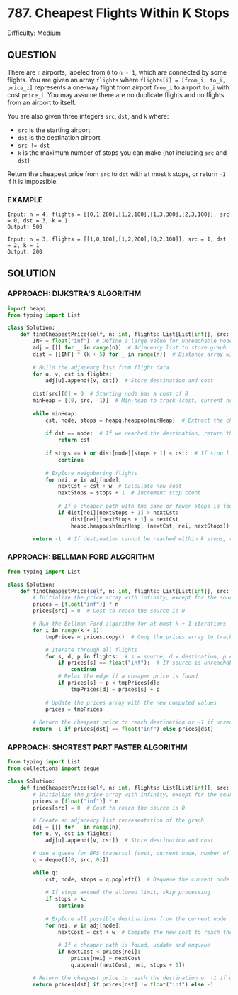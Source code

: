 # 787. Cheapest Flights Within K Stops
Difficulty: Medium

## QUESTION

There are `n` airports, labeled from `0` to `n - 1`, which are connected by some flights. You are given an array `flights` where `flights[i] = [from_i, to_i, price_i]` represents a one-way flight from airport `from_i` to airport `to_i` with cost `price_i`. You may assume there are no duplicate flights and no flights from an airport to itself.

You are also given three integers `src`, `dst`, and `k` where:

- `src` is the starting airport
- `dst` is the destination airport
- `src != dst`
- `k` is the maximum number of stops you can make (not including `src` and `dst`)

Return the cheapest price from `src` to `dst` with at most `k` stops, or return `-1` if it is impossible.

### EXAMPLE

```
Input: n = 4, flights = [[0,1,200],[1,2,100],[1,3,300],[2,3,100]], src = 0, dst = 3, k = 1
Output: 500
```

```
Input: n = 3, flights = [[1,0,100],[1,2,200],[0,2,100]], src = 1, dst = 2, k = 1
Output: 200
```

## SOLUTION


### APPROACH: DIJKSTRA'S ALGORITHM

```python
import heapq
from typing import List

class Solution:
    def findCheapestPrice(self, n: int, flights: List[List[int]], src: int, dst: int, k: int) -> int:
        INF = float("inf")  # Define a large value for unreachable nodes
        adj = [[] for _ in range(n)]  # Adjacency list to store graph
        dist = [[INF] * (k + 5) for _ in range(n)]  # Distance array with extra buffer for stops
        
        # Build the adjacency list from flight data
        for u, v, cst in flights:
            adj[u].append([v, cst])  # Store destination and cost
        
        dist[src][0] = 0  # Starting node has a cost of 0
        minHeap = [(0, src, -1)]  # Min-heap to track (cost, current node, number of stops)
        
        while minHeap:
            cst, node, stops = heapq.heappop(minHeap)  # Extract the cheapest flight
            
            if dst == node:  # If we reached the destination, return the cost
                return cst
            
            if stops == k or dist[node][stops + 1] < cst:  # If stop limit exceeded or suboptimal path, skip
                continue
            
            # Explore neighboring flights
            for nei, w in adj[node]:
                nextCst = cst + w  # Calculate new cost
                nextStops = stops + 1  # Increment stop count
                
                # If a cheaper path with the same or fewer stops is found, update and push to heap
                if dist[nei][nextStops + 1] > nextCst:
                    dist[nei][nextStops + 1] = nextCst
                    heapq.heappush(minHeap, (nextCst, nei, nextStops))

        return -1  # If destination cannot be reached within k stops, return -1
```

### APPROACH: BELLMAN FORD ALGORITHM

```python
from typing import List

class Solution:
    def findCheapestPrice(self, n: int, flights: List[List[int]], src: int, dst: int, k: int) -> int:
        # Initialize the price array with infinity, except for the source node
        prices = [float("inf")] * n
        prices[src] = 0  # Cost to reach the source is 0

        # Run the Bellman-Ford algorithm for at most k + 1 iterations
        for i in range(k + 1):
            tmpPrices = prices.copy()  # Copy the prices array to track updates

            # Iterate through all flights
            for s, d, p in flights:  # s = source, d = destination, p = price
                if prices[s] == float("inf"):  # If source is unreachable, skip
                    continue
                # Relax the edge if a cheaper price is found
                if prices[s] + p < tmpPrices[d]:
                    tmpPrices[d] = prices[s] + p
            
            # Update the prices array with the new computed values
            prices = tmpPrices
        
        # Return the cheapest price to reach destination or -1 if unreachable
        return -1 if prices[dst] == float("inf") else prices[dst]
```

### APPROACH: SHORTEST PART FASTER ALGORITHM

```python
from typing import List
from collections import deque

class Solution:
    def findCheapestPrice(self, n: int, flights: List[List[int]], src: int, dst: int, k: int) -> int:
        # Initialize the price array with infinity, except for the source node
        prices = [float("inf")] * n
        prices[src] = 0  # Cost to reach the source is 0

        # Create an adjacency list representation of the graph
        adj = [[] for _ in range(n)]
        for u, v, cst in flights:
            adj[u].append([v, cst])  # Store destination and cost

        # Use a queue for BFS traversal (cost, current node, number of stops)
        q = deque([(0, src, 0)])

        while q:
            cst, node, stops = q.popleft()  # Dequeue the current node
            
            # If stops exceed the allowed limit, skip processing
            if stops > k:
                continue
            
            # Explore all possible destinations from the current node
            for nei, w in adj[node]:
                nextCost = cst + w  # Compute the new cost to reach the neighbor
                
                # If a cheaper path is found, update and enqueue
                if nextCost < prices[nei]:
                    prices[nei] = nextCost
                    q.append((nextCost, nei, stops + 1))

        # Return the cheapest price to reach the destination or -1 if unreachable
        return prices[dst] if prices[dst] != float("inf") else -1
```
